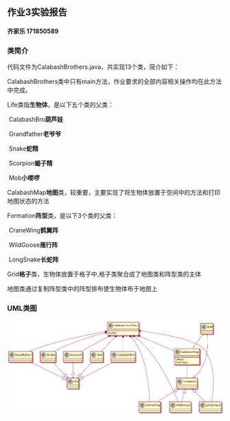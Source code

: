 ## 作业3实验报告

#### 齐家乐 171850589

### 类简介

代码文件为CalabashBrothers.java，共实现13个类，简介如下：

CalabashBrothers类中只有main方法，作业要求的全部内容相关操作均在此方法中完成。

Life类指**生物体**，是以下五个类的父类：

​	CalabashBro**葫芦娃**

​	Grandfather**老爷爷**

​	Snake**蛇精**

​	Scorpion**蝎子精**

​	Mob**小喽啰**

CalabashMap**地图**类，较重要，主要实现了将生物体放置于空间中的方法和打印地图状态的方法

Formation**阵型**类，是以下3个类的父类：

​	CraneWing**鹤翼阵**

​	WildGoose**雁行阵**

​	LongSnake**长蛇阵**

Grid**格子**类，生物体放置于格子中,格子类聚合成了地图类和阵型类的主体

地图类通过复制阵型类中的阵型排布使生物体布于地图上

### UML类图

![uml](./uml.png)